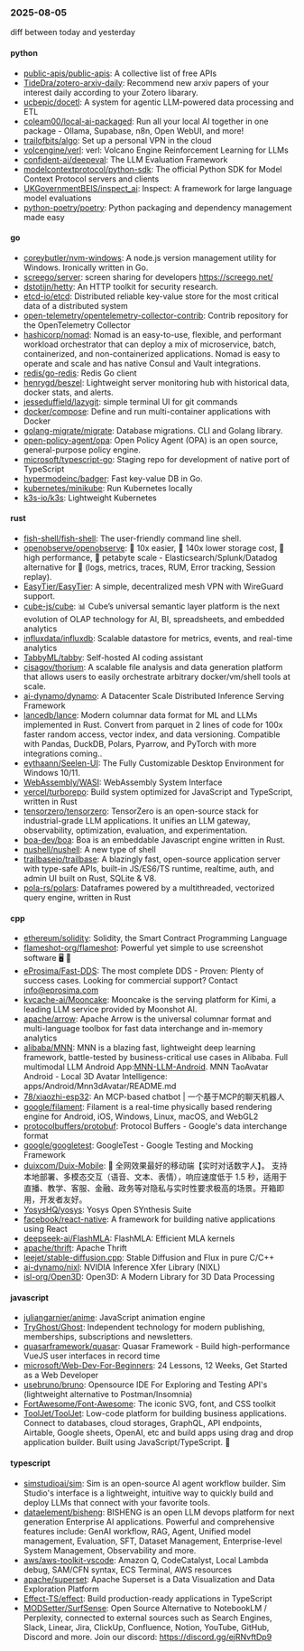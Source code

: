### 2025-08-05
diff between today and yesterday

#### python
* [public-apis/public-apis](https://github.com/public-apis/public-apis): A collective list of free APIs
* [TideDra/zotero-arxiv-daily](https://github.com/TideDra/zotero-arxiv-daily): Recommend new arxiv papers of your interest daily according to your Zotero libarary.
* [ucbepic/docetl](https://github.com/ucbepic/docetl): A system for agentic LLM-powered data processing and ETL
* [coleam00/local-ai-packaged](https://github.com/coleam00/local-ai-packaged): Run all your local AI together in one package - Ollama, Supabase, n8n, Open WebUI, and more!
* [trailofbits/algo](https://github.com/trailofbits/algo): Set up a personal VPN in the cloud
* [volcengine/verl](https://github.com/volcengine/verl): verl: Volcano Engine Reinforcement Learning for LLMs
* [confident-ai/deepeval](https://github.com/confident-ai/deepeval): The LLM Evaluation Framework
* [modelcontextprotocol/python-sdk](https://github.com/modelcontextprotocol/python-sdk): The official Python SDK for Model Context Protocol servers and clients
* [UKGovernmentBEIS/inspect_ai](https://github.com/UKGovernmentBEIS/inspect_ai): Inspect: A framework for large language model evaluations
* [python-poetry/poetry](https://github.com/python-poetry/poetry): Python packaging and dependency management made easy

#### go
* [coreybutler/nvm-windows](https://github.com/coreybutler/nvm-windows): A node.js version management utility for Windows. Ironically written in Go.
* [screego/server](https://github.com/screego/server): screen sharing for developers https://screego.net/
* [dstotijn/hetty](https://github.com/dstotijn/hetty): An HTTP toolkit for security research.
* [etcd-io/etcd](https://github.com/etcd-io/etcd): Distributed reliable key-value store for the most critical data of a distributed system
* [open-telemetry/opentelemetry-collector-contrib](https://github.com/open-telemetry/opentelemetry-collector-contrib): Contrib repository for the OpenTelemetry Collector
* [hashicorp/nomad](https://github.com/hashicorp/nomad): Nomad is an easy-to-use, flexible, and performant workload orchestrator that can deploy a mix of microservice, batch, containerized, and non-containerized applications. Nomad is easy to operate and scale and has native Consul and Vault integrations.
* [redis/go-redis](https://github.com/redis/go-redis): Redis Go client
* [henrygd/beszel](https://github.com/henrygd/beszel): Lightweight server monitoring hub with historical data, docker stats, and alerts.
* [jesseduffield/lazygit](https://github.com/jesseduffield/lazygit): simple terminal UI for git commands
* [docker/compose](https://github.com/docker/compose): Define and run multi-container applications with Docker
* [golang-migrate/migrate](https://github.com/golang-migrate/migrate): Database migrations. CLI and Golang library.
* [open-policy-agent/opa](https://github.com/open-policy-agent/opa): Open Policy Agent (OPA) is an open source, general-purpose policy engine.
* [microsoft/typescript-go](https://github.com/microsoft/typescript-go): Staging repo for development of native port of TypeScript
* [hypermodeinc/badger](https://github.com/hypermodeinc/badger): Fast key-value DB in Go.
* [kubernetes/minikube](https://github.com/kubernetes/minikube): Run Kubernetes locally
* [k3s-io/k3s](https://github.com/k3s-io/k3s): Lightweight Kubernetes

#### rust
* [fish-shell/fish-shell](https://github.com/fish-shell/fish-shell): The user-friendly command line shell.
* [openobserve/openobserve](https://github.com/openobserve/openobserve): 🚀 10x easier, 🚀 140x lower storage cost, 🚀 high performance, 🚀 petabyte scale - Elasticsearch/Splunk/Datadog alternative for 🚀 (logs, metrics, traces, RUM, Error tracking, Session replay).
* [EasyTier/EasyTier](https://github.com/EasyTier/EasyTier): A simple, decentralized mesh VPN with WireGuard support.
* [cube-js/cube](https://github.com/cube-js/cube): 📊 Cube’s universal semantic layer platform is the next evolution of OLAP technology for AI, BI, spreadsheets, and embedded analytics
* [influxdata/influxdb](https://github.com/influxdata/influxdb): Scalable datastore for metrics, events, and real-time analytics
* [TabbyML/tabby](https://github.com/TabbyML/tabby): Self-hosted AI coding assistant
* [cisagov/thorium](https://github.com/cisagov/thorium): A scalable file analysis and data generation platform that allows users to easily orchestrate arbitrary docker/vm/shell tools at scale.
* [ai-dynamo/dynamo](https://github.com/ai-dynamo/dynamo): A Datacenter Scale Distributed Inference Serving Framework
* [lancedb/lance](https://github.com/lancedb/lance): Modern columnar data format for ML and LLMs implemented in Rust. Convert from parquet in 2 lines of code for 100x faster random access, vector index, and data versioning. Compatible with Pandas, DuckDB, Polars, Pyarrow, and PyTorch with more integrations coming..
* [eythaann/Seelen-UI](https://github.com/eythaann/Seelen-UI): The Fully Customizable Desktop Environment for Windows 10/11.
* [WebAssembly/WASI](https://github.com/WebAssembly/WASI): WebAssembly System Interface
* [vercel/turborepo](https://github.com/vercel/turborepo): Build system optimized for JavaScript and TypeScript, written in Rust
* [tensorzero/tensorzero](https://github.com/tensorzero/tensorzero): TensorZero is an open-source stack for industrial-grade LLM applications. It unifies an LLM gateway, observability, optimization, evaluation, and experimentation.
* [boa-dev/boa](https://github.com/boa-dev/boa): Boa is an embeddable Javascript engine written in Rust.
* [nushell/nushell](https://github.com/nushell/nushell): A new type of shell
* [trailbaseio/trailbase](https://github.com/trailbaseio/trailbase): A blazingly fast, open-source application server with type-safe APIs, built-in JS/ES6/TS runtime, realtime, auth, and admin UI built on Rust, SQLite & V8.
* [pola-rs/polars](https://github.com/pola-rs/polars): Dataframes powered by a multithreaded, vectorized query engine, written in Rust

#### cpp
* [ethereum/solidity](https://github.com/ethereum/solidity): Solidity, the Smart Contract Programming Language
* [flameshot-org/flameshot](https://github.com/flameshot-org/flameshot): Powerful yet simple to use screenshot software 🖥️ 📸
* [eProsima/Fast-DDS](https://github.com/eProsima/Fast-DDS): The most complete DDS - Proven: Plenty of success cases. Looking for commercial support? Contact info@eprosima.com
* [kvcache-ai/Mooncake](https://github.com/kvcache-ai/Mooncake): Mooncake is the serving platform for Kimi, a leading LLM service provided by Moonshot AI.
* [apache/arrow](https://github.com/apache/arrow): Apache Arrow is the universal columnar format and multi-language toolbox for fast data interchange and in-memory analytics
* [alibaba/MNN](https://github.com/alibaba/MNN): MNN is a blazing fast, lightweight deep learning framework, battle-tested by business-critical use cases in Alibaba. Full multimodal LLM Android App:[MNN-LLM-Android](./apps/Android/MnnLlmChat/README.md). MNN TaoAvatar Android - Local 3D Avatar Intelligence: apps/Android/Mnn3dAvatar/README.md
* [78/xiaozhi-esp32](https://github.com/78/xiaozhi-esp32): An MCP-based chatbot | 一个基于MCP的聊天机器人
* [google/filament](https://github.com/google/filament): Filament is a real-time physically based rendering engine for Android, iOS, Windows, Linux, macOS, and WebGL2
* [protocolbuffers/protobuf](https://github.com/protocolbuffers/protobuf): Protocol Buffers - Google's data interchange format
* [google/googletest](https://github.com/google/googletest): GoogleTest - Google Testing and Mocking Framework
* [duixcom/Duix-Mobile](https://github.com/duixcom/Duix-Mobile): 🚀 全网效果最好的移动端【实时对话数字人】。 支持本地部署、多模态交互（语音、文本、表情），响应速度低于 1.5 秒，适用于直播、教学、客服、金融、政务等对隐私与实时性要求极高的场景。开箱即用，开发者友好。
* [YosysHQ/yosys](https://github.com/YosysHQ/yosys): Yosys Open SYnthesis Suite
* [facebook/react-native](https://github.com/facebook/react-native): A framework for building native applications using React
* [deepseek-ai/FlashMLA](https://github.com/deepseek-ai/FlashMLA): FlashMLA: Efficient MLA kernels
* [apache/thrift](https://github.com/apache/thrift): Apache Thrift
* [leejet/stable-diffusion.cpp](https://github.com/leejet/stable-diffusion.cpp): Stable Diffusion and Flux in pure C/C++
* [ai-dynamo/nixl](https://github.com/ai-dynamo/nixl): NVIDIA Inference Xfer Library (NIXL)
* [isl-org/Open3D](https://github.com/isl-org/Open3D): Open3D: A Modern Library for 3D Data Processing

#### javascript
* [juliangarnier/anime](https://github.com/juliangarnier/anime): JavaScript animation engine
* [TryGhost/Ghost](https://github.com/TryGhost/Ghost): Independent technology for modern publishing, memberships, subscriptions and newsletters.
* [quasarframework/quasar](https://github.com/quasarframework/quasar): Quasar Framework - Build high-performance VueJS user interfaces in record time
* [microsoft/Web-Dev-For-Beginners](https://github.com/microsoft/Web-Dev-For-Beginners): 24 Lessons, 12 Weeks, Get Started as a Web Developer
* [usebruno/bruno](https://github.com/usebruno/bruno): Opensource IDE For Exploring and Testing API's (lightweight alternative to Postman/Insomnia)
* [FortAwesome/Font-Awesome](https://github.com/FortAwesome/Font-Awesome): The iconic SVG, font, and CSS toolkit
* [ToolJet/ToolJet](https://github.com/ToolJet/ToolJet): Low-code platform for building business applications. Connect to databases, cloud storages, GraphQL, API endpoints, Airtable, Google sheets, OpenAI, etc and build apps using drag and drop application builder. Built using JavaScript/TypeScript. 🚀

#### typescript
* [simstudioai/sim](https://github.com/simstudioai/sim): Sim is an open-source AI agent workflow builder. Sim Studio's interface is a lightweight, intuitive way to quickly build and deploy LLMs that connect with your favorite tools.
* [dataelement/bisheng](https://github.com/dataelement/bisheng): BISHENG is an open LLM devops platform for next generation Enterprise AI applications. Powerful and comprehensive features include: GenAI workflow, RAG, Agent, Unified model management, Evaluation, SFT, Dataset Management, Enterprise-level System Management, Observability and more.
* [aws/aws-toolkit-vscode](https://github.com/aws/aws-toolkit-vscode): Amazon Q, CodeCatalyst, Local Lambda debug, SAM/CFN syntax, ECS Terminal, AWS resources
* [apache/superset](https://github.com/apache/superset): Apache Superset is a Data Visualization and Data Exploration Platform
* [Effect-TS/effect](https://github.com/Effect-TS/effect): Build production-ready applications in TypeScript
* [MODSetter/SurfSense](https://github.com/MODSetter/SurfSense): Open Source Alternative to NotebookLM / Perplexity, connected to external sources such as Search Engines, Slack, Linear, Jira, ClickUp, Confluence, Notion, YouTube, GitHub, Discord and more. Join our discord: https://discord.gg/ejRNvftDp9
